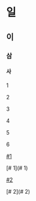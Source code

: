 # 일

## 이

### 삼

#### 사

































1

2

3

4

5



6

[#1](#1)

[# 1](# 1)

[#2](#2)

[# 2](# 2)

